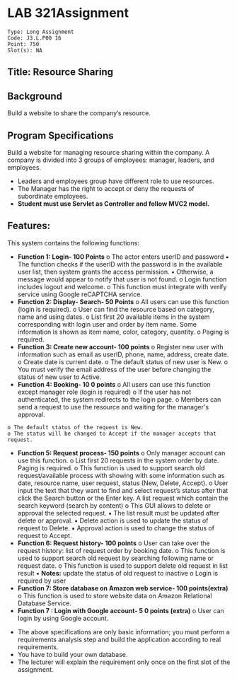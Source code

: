# LAB 321Assignment

```
Type: Long Assignment
Code: J3.L.P00 16
Point: 750
Slot(s): NA
```
## Title: Resource Sharing

## Background

Build a website to share the company’s resource.

## Program Specifications

Build a website for managing resource sharing within the company. A company is divided into 3 groups of employees:
manager, leaders, and employees.

- Leaders and employees group have different role to use resources.
- The Manager has the right to accept or deny the requests of subordinate employees.
- **Student must use Servlet as Controller and follow MVC2 model.**

## Features:

This system contains the following functions:

- **Function 1: Login- 100 Points**
    o The actor enters userID and password
       ▪ The function checks if the userID with the password is in the available user list, then system grants
          the access permission.
       ▪ Otherwise, a message would appear to notify that user is not found.
    o Login function includes logout and welcome.
    o This function must integrate with verify service using Google reCAPTCHA service.
- **Function 2: Display- Search- 50 Points**
    o All users can use this function (login is required).
    o User can find the resource based on category, name and using dates.
    o List first 20 available items in the system corresponding with login user and order by item name. Some
       information is shown as item name, color, category, quantity.
    o Paging is required.
- **Function 3: Create new account- 100 points**
    o Register new user with information such as email as userID, phone, name, address, create date.
    o Create date is current date.
    o The default status of new user is New.
    o You must verify the email address of the user before changing the status of new user to Active.
- **Function 4: Booking- 10 0 points**
    o All users can use this function except manager role (login is required)
    o If the user has not authenticated, the system redirects to the login page.
    o Members can send a request to use the resource and waiting for the manager's approval.


```
o The default status of the request is New.
o The status will be changed to Accept if the manager accepts that request.
```
- **Function 5: Request process- 150 points**
    o Only manager account can use this function.
    o List first 20 requests in the system order by date. Paging is required.
    o This function is used to support search old request/available process with showing with some information
       such as date, resource name, user request, status (New, Delete, Accept).
    o User input the text that they want to find and select request’s status after that click the Search button or
       the Enter key. A list request which contain the search keyword (search by content)
    o This GUI allows to delete or approval the selected request.
       ▪ The list result must be updated after delete or approval.
       ▪ Delete action is used to update the status of request to Delete.
       ▪ Approval action is used to change the status of request to Accept.
- **Function 6: Request history- 100 points**
    o User can take over the request history: list of request order by booking date.
    o This function is used to support search old request by searching following name or request date.
    o This function is used to support delete old request in list result
       ▪ **Notes:** update the status of old request to inactive
    o Login is required by user
- **Function 7: Store database on Amazon web service- 100 points(extra)**
    o This function is used to store website data on Amazon Relational Database Service.
- **Function 7 : Login with Google account- 5 0 points (extra)**
    o User can login by using Google account.

* The above specifications are only basic information; you must perform a requirements analysis step and build the
application according to real requirements.
* You have to build your own database.
* The lecturer will explain the requirement only once on the first slot of the assignment.